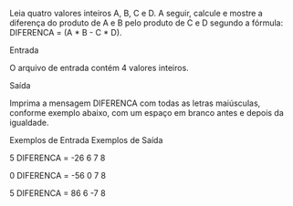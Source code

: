 Leia quatro valores inteiros A, B, C e D. A seguir, calcule e mostre a diferença do produto de A e B pelo produto de C e D segundo a fórmula: DIFERENCA = (A * B - C * D).

Entrada

O arquivo de entrada contém 4 valores inteiros.

Saída

Imprima a mensagem DIFERENCA com todas as letras maiúsculas, conforme exemplo abaixo, com um espaço em branco antes e depois da igualdade.
 
Exemplos de Entrada 	Exemplos de Saída

5                       DIFERENCA = -26
6
7
8

0                       DIFERENCA = -56
0
7
8

5                       DIFERENCA = 86
6
-7
8
